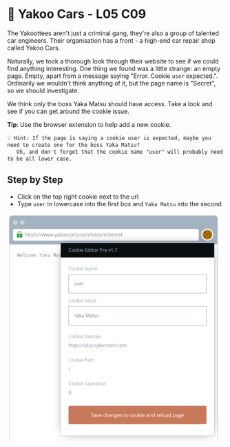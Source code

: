 # 🚗 Yakoo Cars - L05 C09

The Yakoottees aren't just a criminal gang, they're also a group of talented car engineers. Their organisation has a front - a high-end car repair shop called Yakoo Cars.

Naturally, we took a thorough look through their website to see if we could find anything interesting. One thing we found was a little strange: an empty page. Empty, apart from a message saying "Error. Cookie `user` expected.". Ordinarily we wouldn't think anything of it, but the page name is "Secret", so we should investigate. 

We think only the boss Yaka Matsu should have access. Take a look and see if you can get around the cookie issue.

**Tip**: Use the browser extension to help add a new cookie.

```
💡 Hint: If the page is saying a cookie user is expected, maybe you need to create one for the boss Yaka Matsu?
   Oh, and don't forget that the cookie name "user" will probably need to be all lower case.
```

## Step by Step

- Click on the top right cookie next to the url
- Type `user` in lowercase into the first box and `Yaka Matsu` into the second

![picture of cookie editor interface](/assets/yakoocars1.png)
